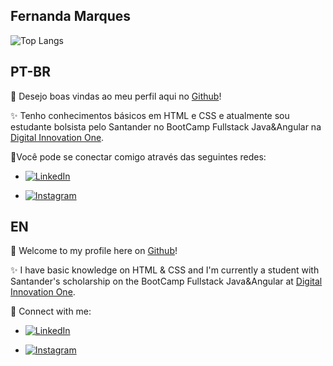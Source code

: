 
## Fernanda Marques

![Top Langs](https://github-readme-stats-git-masterrstaa-rickstaa.vercel.app/api/top-langs/?username=fermarquess&layout=compact&bg_color=000&border_color=30A3DC&title_color=E94D5F&text_color=FFF)



**PT-BR**
---
👋 Desejo boas vindas ao meu perfil aqui no [Github](https://github.com/fermarquess)!

✨ Tenho conhecimentos básicos em HTML e CSS e atualmente sou estudante bolsista pelo Santander no BootCamp Fullstack Java&Angular na [Digital Innovation One](https://www.dio.me/).

📱Você pode se conectar comigo através das seguintes redes:

- [![LinkedIn](https://img.shields.io/badge/LinkedIn-000?style=for-the-badge&logo=linkedin&logoColor=0E76A8)](https://www.linkedin.com/in/fernanda-marques-dos-santos-08b406143/)

- [![Instagram](https://img.shields.io/badge/Instagram-000?style=for-the-badge&logo=instagram)](https://www.instagram.com/actorattractor/)



**EN**
---

👋 Welcome to my profile here on [Github](https://github.com/fermarquess)!

✨ I have basic knowledge on HTML & CSS and I'm currently a student with Santander's scholarship on the BootCamp Fullstack Java&Angular at [Digital Innovation One](https://www.dio.me/).

📱 Connect with me:

- [![LinkedIn](https://img.shields.io/badge/LinkedIn-000?style=for-the-badge&logo=linkedin&logoColor=0E76A8)](https://www.linkedin.com/in/fernanda-marques-dos-santos-08b406143/)

- [![Instagram](https://img.shields.io/badge/Instagram-000?style=for-the-badge&logo=instagram)](https://www.instagram.com/actorattractor/)




